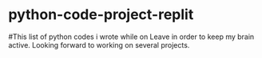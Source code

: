 # python-code-project-replit
#This list of python codes i wrote while on Leave in order to keep my brain active. Looking forward to working on several projects.
